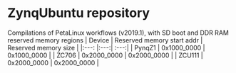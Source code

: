 # ZynqUbuntu repository
Compilations of PetaLinux workflows (v2019.1), with SD boot and DDR RAM reserved memory regions
| Device        | Reserved memory start addr    | Reserved memory size  |
|:---: |:---:| :---:|
| PynqZ1      | 0x1000_0000 | 0x1000_0000 |
| ZC706     | 0x2000_0000      |   0x2000_0000 |
| ZCU111     | 0x2000_0000      |   0x2000_0000 |
